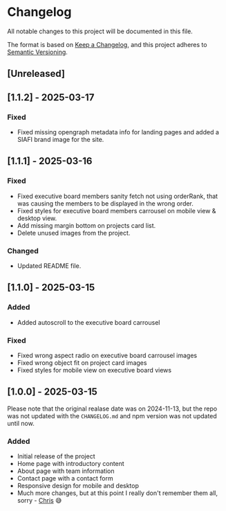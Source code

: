 # Changelog

All notable changes to this project will be documented in this file.

The format is based on [Keep a Changelog](https://keepachangelog.com/en/1.1.0/),
and this project adheres to [Semantic Versioning](https://semver.org/spec/v2.0.0.html).

## [Unreleased]

## [1.1.2] - 2025-03-17

### Fixed
- Fixed missing opengraph metadata info for landing pages and added a SIAFI brand image for the site.

## [1.1.1] - 2025-03-16

### Fixed
- Fixed executive board members sanity fetch not using orderRank, that was causing the members to be displayed in the wrong order.
- Fixed styles for executive board members carrousel on mobile view & desktop view.
- Add missing margin bottom on projects card list.
- Delete unused images from the project.

### Changed
- Updated README file.

## [1.1.0] - 2025-03-15

### Added
- Added autoscroll to the executive board carrousel

### Fixed
- Fixed wrong aspect radio on executive board carrousel images
- Fixed wrong object fit on project card images
- Fixed styles for mobile view on executive board views

## [1.0.0] - 2025-03-15

Please note that the original realase date was on 2024-11-13, but the repo was not updated with the `CHANGELOG.md` and npm version was not updated until now.

### Added
- Initial release of the project
- Home page with introductory content
- About page with team information
- Contact page with a contact form
- Responsive design for mobile and desktop
- Much more changes, but at this point I really don't remember them all, sorry - [Chris](https://github.com/Chrisley304) 😅
